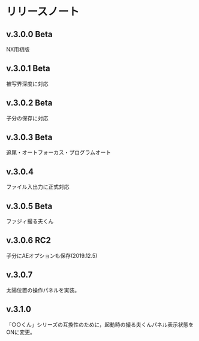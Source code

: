 # リリースノート

## v.3.0.0 Beta

NX用初版

## v.3.0.1 Beta

被写界深度に対応

## v.3.0.2 Beta

子分の保存に対応

## v.3.0.3 Beta

追尾・オートフォーカス・プログラムオート

## v.3.0.4

ファイル入出力に正式対応

## v.3.0.5 Beta

ファジィ撮る夫くん

## v.3.0.6 RC2

子分にAEオプションも保存(2019.12.5)

## v.3.0.7

太陽位置の操作パネルを実装。

## v.3.1.0

「○○くん」シリーズの互換性のために，起動時の撮る夫くんパネル表示状態をONに変更。
